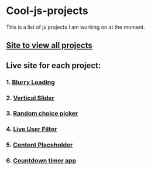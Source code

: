 # Cool-js-projects
This is a list of js projects I am working on at the moment.
## [Site to view all projects](https://cool-js-projects.vercel.app/)



## Live site for each project:

### 1. [Blurry Loading](https://cool-js-projects.vercel.app/Blurry-loading/)
### 2. [Vertical Slider](https://cool-js-projects.vercel.app/Vertical-Slider/)
### 3. [Random choice picker](https://random-choice-picker-abdullahajayi.vercel.app/)
### 4. [Live User Filter](https://cool-js-projects.vercel.app/Live-user-filter/)
### 5. [Content Placeholder](https://cool-js-projects.vercel.app/Content%20Placeholder/)
### 6. [Countdown timer app](https://cool-js-projects.vercel.app/Countdown-clock/) 
